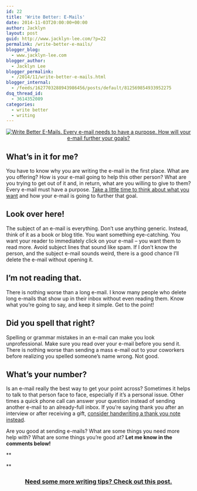```yaml
---
id: 22
title: 'Write Better: E-Mails'
date: 2014-11-03T20:00:00+00:00
author: Jacklyn
layout: post
guid: http://www.jacklyn-lee.com/?p=22
permalink: /write-better-e-mails/
blogger_blog:
  - www.jacklyn-lee.com
blogger_author:
  - Jacklyn Lee
blogger_permalink:
  - /2014/11/write-better-e-mails.html
blogger_internal:
  - /feeds/1627703288943986456/posts/default/812569854933952275
dsq_thread_id:
  - 3614352089
categories:
  - write better
  - writing
---
```

<input class="jpibfi" type="hidden" />

<div style="clear: both; text-align: center;">
  <a href="http://i1.wp.com/www.jacklyn-lee.com/wp-content/uploads/2014/11/Write-Better-Emails--e1426905115623.png"><img class="aligncenter size-full wp-image-376" src="http://i1.wp.com/www.jacklyn-lee.com/wp-content/uploads/2014/11/Write-Better-Emails--e1426905115623.png?fit=400%2C400" alt="Write Better E-Mails. Every e-mail needs to have a purpose. How will your e-mail further your goals?" data-recalc-dims="1" /></a>
</div>

## What&#8217;s in it for me?

You have to know why you are writing the e-mail in the first place. What are you offering? How is your e-mail going to help this other person? What are you trying to get out of it and, in return, what are you willing to give to them? Every e-mail must have a purpose. <a href="http://www.jacklyn-lee.com/start-with-reflection/" target="_blank">Take a little time to think about what you want</a> and how your e-mail is going to further that goal.

## Look over here!

The subject of an e-mail is everything. Don&#8217;t use anything generic. Instead, think of it as a book or blog title. You want something eye-catching. You want your reader to immediately click on your e-mail &#8211; you want them to read more. Avoid subject lines that sound like spam. If I don&#8217;t know the person, and the subject e-mail sounds weird, there is a good chance I&#8217;ll delete the e-mail without opening it.

## I&#8217;m not reading that.

There is nothing worse than a long e-mail. I know many people who delete long e-mails that show up in their inbox without even reading them. Know what you&#8217;re going to say, and keep it simple. Get to the point!

## Did you spell that right?

Spelling or grammar mistakes in an e-mail can make you look unprofessional. Make sure you read over your e-mail before you send it. There is nothing worse than sending a mass e-mail out to your coworkers before realizing you spelled someone&#8217;s name wrong. Not good.

## What&#8217;s your number?

Is an e-mail really the best way to get your point across? Sometimes it helps to talk to that person face to face, especially if it&#8217;s a personal issue. Other times a quick phone call can answer your question instead of sending another e-mail to an already-full inbox. If you&#8217;re saying thank you after an interview or after receiving a gift, <a href="http://www.jacklyn-lee.com/write-better-thank-you-notes/" target="_blank">consider handwriting a thank you note instead</a>.

Are you good at sending e-mails? What are some things you need more help with? What are some things you&#8217;re good at? **Let me know in the comments below!**
  
**
  
** 

<h3 style="text-align: center;">
  <a href="http://www.jacklyn-lee.com/write-more-awesomely/" target="_blank"><b>Need some more writing tips? Check out this post.</b></a>
</h3>